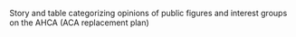 Story and table categorizing opinions of public figures and interest groups on the AHCA (ACA replacement plan)
